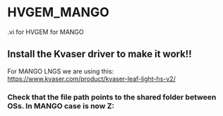 # HVGEM_MANGO
.vi for HVGEM for MANGO

## Install the Kvaser driver to make it work!!
For MANGO LNGS we are using this: https://www.kvaser.com/product/kvaser-leaf-light-hs-v2/

### Check that the file path points to the shared folder between OSs. In MANGO case is now Z: